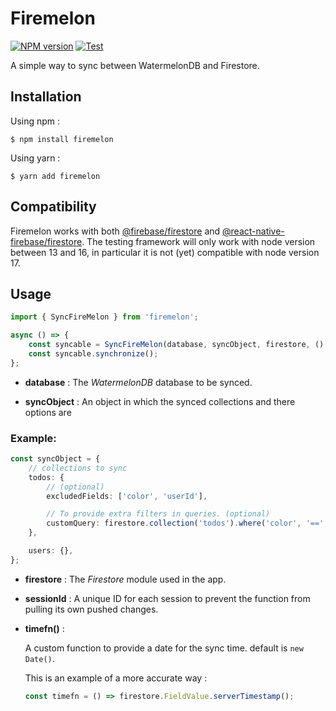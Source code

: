# Firemelon

[![NPM version](https://img.shields.io/npm/v/firemelon)](https://www.npmjs.com/package/firemelon?activeTab=versions)
[![Test](https://github.com/AliAllaf/firemelon/workflows/Test/badge.svg)](https://github.com/AliAllaf/firemelon)

A simple way to sync between WatermelonDB and Firestore.

## Installation

Using npm :

```
$ npm install firemelon
```

Using yarn :

```
$ yarn add firemelon
```

## Compatibility

Firemelon works with both [@firebase/firestore](https://www.npmjs.com/package/@firebase/firestore) and [@react-native-firebase/firestore](https://www.npmjs.com/package/@react-native-firebase/firestore). The testing framework will only work with node version between 13 and 16, in particular it is not (yet) compatible with node version 17.

## Usage

```typescript
import { SyncFireMelon } from 'firemelon';

async () => {
    const syncable = SyncFireMelon(database, syncObject, firestore, () => sessionId, timefn(), {...watermelonSyncArguments});
    const syncable.synchronize();
};
```

-   **database** :
    The _WatermelonDB_ database to be synced.

-   **syncObject** :
    An object in which the synced collections and there options are

### Example:

```typescript
const syncObject = {
    // collections to sync
    todos: {
        // (optional)
        excludedFields: ['color', 'userId'],

        // To provide extra filters in queries. (optional)
        customQuery: firestore.collection('todos').where('color', '==', 'red'),
    },

    users: {},
};
```

-   **firestore** :
    The _Firestore_ module used in the app.

-   **sessionId** :
    A unique ID for each session to prevent the function from pulling its own pushed changes.

-   **timefn()** :

    A custom function to provide a date for the sync time.
    default is `new Date()`.

    This is an example of a more accurate way :

    ```typescript
    const timefn = () => firestore.FieldValue.serverTimestamp();
    ```

